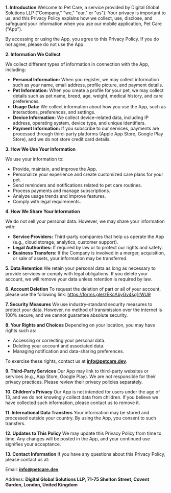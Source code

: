 **1\. Introduction** Welcome to Pet Care, a service provided by Digital Global Solutions LLP ("Company," "we," "our," or "us"). Your privacy is important to us, and this Privacy Policy explains how we collect, use, disclose, and safeguard your information when you use our mobile application, Pet Care ("App").

By accessing or using the App, you agree to this Privacy Policy. If you do not agree, please do not use the App.

**2\. Information We Collect**

We collect different types of information in connection with the App, including:

* **Personal Information:** When you register, we may collect information such as your name, email address, profile picture, and payment details.  
* **Pet Information:** When you create a profile for your pet, we may collect details such as pet name, breed, age, weight, medical history, and care preferences.  
* **Usage Data:** We collect information about how you use the App, such as interactions, preferences, and settings.  
* **Device Information:** We collect device-related data, including IP address, operating system, device type, and unique identifiers.  
* **Payment Information:** If you subscribe to our services, payments are processed through third-party platforms (Apple App Store, Google Play Store), and we do not store credit card details.

**3\. How We Use Your Information**

We use your information to:

* Provide, maintain, and improve the App.  
* Personalize your experience and create customized care plans for your pet.  
* Send reminders and notifications related to pet care routines.  
* Process payments and manage subscriptions.  
* Analyze usage trends and improve features.  
* Comply with legal requirements.

**4\. How We Share Your Information**

We do not sell your personal data. However, we may share your information with:

* **Service Providers:** Third-party companies that help us operate the App (e.g., cloud storage, analytics, customer support).  
* **Legal Authorities:** If required by law or to protect our rights and safety.  
* **Business Transfers:** If the Company is involved in a merger, acquisition, or sale of assets, your information may be transferred.

**5\. Data Retention** We retain your personal data as long as necessary to provide services or comply with legal obligations. If you delete your account, we will remove your data unless retention is required by law.

**6\. Account Deletion** To request the deletion of part or all of your account, please use the following link: <https://forms.gle/zEKcAbyGv4sg1rWU9>

**7\. Security Measures** We use industry-standard security measures to protect your data. However, no method of transmission over the internet is 100% secure, and we cannot guarantee absolute security.

**8\. Your Rights and Choices** Depending on your location, you may have rights such as:

* Accessing or correcting your personal data.  
* Deleting your account and associated data.  
* Managing notification and data-sharing preferences.

To exercise these rights, contact us at **<info@petcare.dev>**.

**9\. Third-Party Services** Our App may link to third-party websites or services (e.g., App Store, Google Play). We are not responsible for their privacy practices. Please review their privacy policies separately.

**10\. Children's Privacy** Our App is not intended for users under the age of 13, and we do not knowingly collect data from children. If you believe we have collected such information, please contact us to remove it.

**11\. International Data Transfers** Your information may be stored and processed outside your country. By using the App, you consent to such transfers.

**12\. Updates to This Policy** We may update this Privacy Policy from time to time. Any changes will be posted in the App, and your continued use signifies your acceptance.

**13\. Contact Information** If you have any questions about this Privacy Policy, please contact us at:

Email: **<info@petcare.dev>**

Address: **Digital Global Solutions LLP, 71-75 Shelton Street, Covent Garden, London, United Kingdom**
